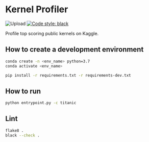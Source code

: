 # Kernel Profiler

![Upload](https://github.com/harupy/kernel-profiler/workflows/Upload/badge.svg)
[![Code style: black](https://img.shields.io/badge/code%20style-black-000000.svg)](https://github.com/psf/black)

Profile top scoring public kernels on Kaggle.

## How to create a development environment

```bash
conda create -n <env_name> python=3.7
conda activate <env_name>

pip install -r requirements.txt -r requirements-dev.txt
```

## How to run

```bash
python entrypoint.py -c titanic
```

## Lint

```bash
flake8 .
black --check .
```
